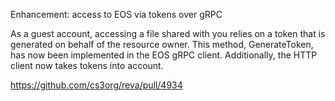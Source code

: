 Enhancement: access to EOS via tokens over gRPC

As a guest account, accessing a file shared with you relies on a token that is generated on behalf of the resource owner. This method, GenerateToken, has now been implemented in the EOS gRPC client. Additionally, the HTTP client now takes tokens into account.


https://github.com/cs3org/reva/pull/4934
